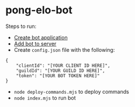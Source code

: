 # pong-elo-bot

Steps to run:
- [Create bot application](https://discordjs.guide/preparations/setting-up-a-bot-application.html#creating-your-bot)
- [Add bot to server](https://discordjs.guide/preparations/adding-your-bot-to-servers.html#creating-and-using-your-invite-link)
- Create `config.json` file with the following:
```
{
	"clientId": "[YOUR CLIENT ID HERE]",
	"guildId": "[YOUR GUILD ID HERE]",
	"token": "[YOUR BOT TOKEN HERE]"
}
```
- `node deploy-commands.mjs` to deploy commands
- `node index.mjs` to run bot

